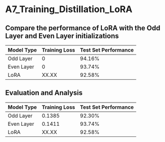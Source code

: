 # A7_Training_Distillation_LoRA

## Compare the performance of LoRA with the Odd Layer and Even Layer initializations
| Model Type | Training Loss | Test Set Performance |  
|------------|--------------|----------------------|
| Odd Layer   | 0        | 94.16%               | 
| Even Layer    | 0        | 93.74%               | 
| LoRA     | XX.XX        | 92.58%               |

## Evaluation and Analysis

| Model Type | Training Loss | Test Set Performance |  
|------------|--------------|----------------------|
| Odd Layer   | 0.1385        | 92.30%               | 
| Even Layer    | 0.1411        | 93.74%               | 
| LoRA     | XX.XX        | 92.58%               |
